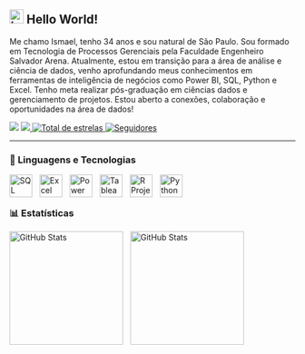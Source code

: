 ## <img width="25" height="25" alt="image" src="https://github.com/user-attachments/assets/65fc22e5-2023-4f80-99ba-b0259b5fbe2f" /> Hello World!

Me chamo Ismael, tenho 34 anos e sou natural de São Paulo. Sou formado em Tecnologia de Processos Gerenciais pela Faculdade Engenheiro Salvador Arena. Atualmente, estou em transição para a área de análise e ciência de dados, venho aprofundando meus conhecimentos em ferramentas de inteligência de negócios como Power BI, SQL, Python e Excel. Tenho meta realizar pós-graduação em ciências dados e gerenciamento de projetos. Estou aberto a conexões, colaboração e oportunidades na área de dados!

<p align="left">
     <a href="https://www.linkedin.com/in/ismaelsantosgomes/" target="_blank">  <img src="https://img.shields.io/badge/-LinkedIn-%230077B5?style=for-the-badge&logo=linkedin&logoColor=white"></a> 
      <a href="mailto:isma_gomes@hotmail.com">  <img src="https://img.shields.io/badge/-Hotmail-FF0000?style=for-the-badge&logo=microsoft-outlook&logoColor=white" target="_blank">
</a>
     <a href="https://github.com/IsmaelSantosGomes?tab=repositories&sort=stargazers">
        <img 
            alt="Total de estrelas" 
            title="Total de estrelas GitHub" 
            src="https://custom-icon-badges.demolab.com/github/stars/IsmaelSantosGomes?color=55960c&style=for-the-badge&labelColor=488207&logo=star&label=estrelas"
        />
    </a>
    <a href="https://github.com/IsmaelSantosGomes?tab=followers">
        <img 
            alt="Seguidores" 
            title="Me siga no GitHub" 
            src="https://custom-icon-badges.demolab.com/github/followers/IsmaelSantosGomes?color=236ad3&labelColor=1155ba&style=for-the-badge&logo=github&label=Seguidores&logoColor=white"
        />
    </a>
</p>

---

### 🤖 Linguagens e Tecnologias

<img 
    align="left" 
    alt="SQL"
    title="SQL" 
    width="40px" 
    style="padding-right: 10px;" 
   src="https://cdn.jsdelivr.net/gh/devicons/devicon@latest/icons/azuresqldatabase/azuresqldatabase-original.svg" />
           
<img 
    align="left" 
    alt="Excel" 
    title="Excel"
    width="40px" 
    style="padding-right: 10px;" 
    src="https://img.icons8.com/color/48/microsoft-excel-2019--v1.png" alt="microsoft-excel-2019--v1"/>
            
<img 
    align="left" 
    alt="Power BI"
    title="Power BI" 
    width="40px" 
    style="padding-right: 10px;" 
    src="https://img.icons8.com/fluency/48/power-bi-2021.png" alt="power-bi-2021"/>
<img 
    align="left" 
    alt="Tableau" 
    title="Tableau"
    width="40px" 
    style="padding-right: 10px;" 
    src="https://img.icons8.com/color/48/tableau-software.png" alt="tableau-software"/>
<img 
    align="left" 
    alt="R Project" 
    title="R Project"
    width="40px" 
    style="padding-right: 10px;" 
    src="https://img.icons8.com/fluency/48/r-project.png" alt="r-project"/>

 <img 
    align="left" 
    alt="Python" 
    title="Python"
    width="40px" 
    style="padding-right: 10px;" 
    src="https://img.icons8.com/3d-fluency/94/python.png" alt="python"/>   

<br/>
<br/>

### 📊 Estatísticas

<p>
  <img 
    align="left" 
    alt="GitHub Stats" 
    height="200" 
    style="padding-right: 10px;" 
    src="https://github-readme-stats.vercel.app/api?username=IsmaelSantosGomes&show_icons=true&theme=tokyonight&include_all_commits=true&locale=pt-br" 
  />

<img 
      align="left" 
      alt="GitHub Stats" 
      height="200" 
      src="https://github-readme-stats.vercel.app/api/top-langs/?username=IsmaelSantosGomes&theme=tokyonight&layout=compact&custom_title=Tecnologias&langs_count=9" 
  />

</p>
